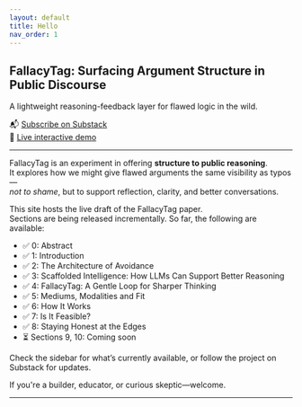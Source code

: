 ```yaml
---
layout: default
title: Hello
nav_order: 1
---
```


## FallacyTag: Surfacing Argument Structure in Public Discourse

A lightweight reasoning-feedback layer for flawed logic in the wild.

📬 [Subscribe on Substack](https://coherentdrift.substack.com)  
🧪 [Live interactive demo](/fallacytag/demo/?theme=academic)

---

FallacyTag is an experiment in offering **structure to public reasoning**.  
It explores how we might give flawed arguments the same visibility as typos—  
*not to shame*, but to support reflection, clarity, and better conversations.

This site hosts the live draft of the FallacyTag paper.  
Sections are being released incrementally. So far, the following are available:

- ✅ 0: Abstract  
- ✅ 1: Introduction  
- ✅ 2: The Architecture of Avoidance  
- ✅ 3: Scaffolded Intelligence: How LLMs Can Support Better Reasoning
- ✅ 4: FallacyTag: A Gentle Loop for Sharper Thinking
- ✅ 5: Mediums, Modalities and Fit
- ✅ 6: How It Works
- ✅ 7: Is It Feasible?
- ✅ 8: Staying Honest at the Edges
- ⏳ Sections 9, 10: Coming soon  

Check the sidebar for what’s currently available, or follow the project on Substack for updates.

If you're a builder, educator, or curious skeptic—welcome.

---
